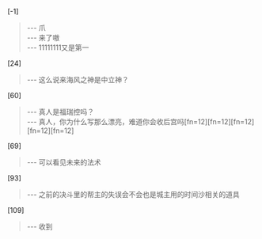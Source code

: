 
[-1] 
>--- 爪<br>
>--- 来了嗷<br>
>--- 11111111又是第一<br>

[24] 
>--- 这么说来海风之神是中立神？<br>

[60] 
>--- 真人是福瑞控吗？<br>
>--- 真人，你为什么写那么漂亮，难道你会收后宫吗[fn=12][fn=12][fn=12][fn=12][fn=12]<br>

[69] 
>--- 可以看见未来的法术<br>

[93] 
>--- 之前的决斗里的帮主的失误会不会也是城主用的时间沙相关的道具<br>

[109] 
>--- 收到<br>
